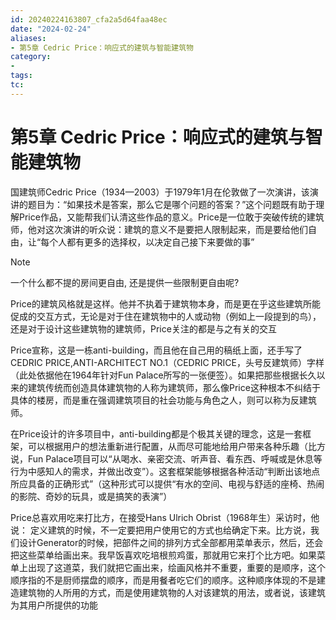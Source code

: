 ```yaml
---
id: 20240224163807_cfa2a5d64faa48ec
date: "2024-02-24"
aliases:
- 第5章 Cedric Price：响应式的建筑与智能建筑物
category:
- 
tags:
tc:
---
```


# 第5章 Cedric Price：响应式的建筑与智能建筑物

国建筑师Cedric Price（1934—2003）于1979年1月在伦敦做了一次演讲，该演讲的题目为：“如果技术是答案，那么它是哪个问题的答案？”这个问题既有助于理解Price作品，又能帮我们认清这些作品的意义。Price是一位敢于突破传统的建筑师，他对这次演讲的听众说：建筑的意义不是要把人限制起来，而是要给他们自由，让“每个人都有更多的选择权，以决定自己接下来要做的事”

> [!NOTE]
> 一个什么都不提的房间更自由, 还是提供一些限制更自由呢?

Price的建筑风格就是这样。他并不执着于建筑物本身，而是更在乎这些建筑所能促成的交互方式，无论是对于住在建筑物中的人或动物（例如上一段提到的鸟），还是对于设计这些建筑物的建筑师，Price关注的都是与之有关的交互

Price宣称，这是一栋anti-building，而且他在自己用的稿纸上面，还手写了CEDRIC PRICE,ANTI-ARCHITECT NO.1（CEDRIC PRICE，头号反建筑师）字样（此处依据他在1964年针对Fun Palace所写的一张便签）。如果把那些根据长久以来的建筑传统而创造具体建筑物的人称为建筑师，那么像Price这种根本不纠结于具体的楼房，而是重在强调建筑项目的社会功能与角色之人，则可以称为反建筑师。

在Price设计的许多项目中，anti-building都是个极其关键的理念，这是一套框架，可以根据用户的想法重新进行配置，从而尽可能地给用户带来各种乐趣（比方说，Fun Palace项目可以“从喝水、亲密交流、听声音、看东西、呼喊或是休息等行为中感知人的需求，并做出改变”）。这套框架能够根据各种活动“判断出该地点所应具备的正确形式”（这种形式可以提供“有水的空间、电视与舒适的座椅、热闹的影院、奇妙的玩具，或是搞笑的表演”）

Price总喜欢用吃来打比方，在接受Hans Ulrich Obrist（1968年生）采访时，他说：
定义建筑的时候，不一定要把用户使用它的方式也给确定下来。比方说，我们设计Generator的时候，把部件之间的排列方式全部都用菜单表示，然后，还会把这些菜单给画出来。我早饭喜欢吃培根煎鸡蛋，那就用它来打个比方吧。如果菜单上出现了这道菜，我们就把它画出来，绘画风格并不重要，重要的是顺序，这个顺序指的不是厨师摆盘的顺序，而是用餐者吃它们的顺序。这种顺序体现的不是建造建筑物的人所用的方式，而是使用建筑物的人对该建筑的用法，或者说，该建筑为其用户所提供的功能